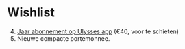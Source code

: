 # Wishlist
4. [Jaar abonnement op Ulysses app](https://ulysses.app/pricing/) (€40, voor te schieten)
5. Nieuwe compacte portemonnee.

